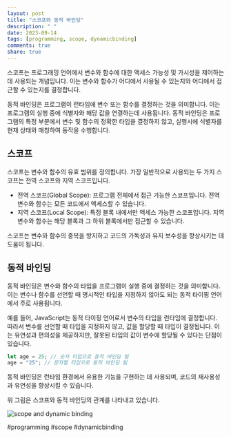 ```yaml
---
layout: post
title: "스코프와 동적 바인딩"
description: " "
date: 2023-09-14
tags: [programming, scope, dynamicbinding]
comments: true
share: true
---
```


스코프는 프로그래밍 언어에서 변수와 함수에 대한 액세스 가능성 및 가시성을 제어하는 데 사용되는 개념입니다. 이는 변수와 함수가 어디에서 사용될 수 있는지와 어디에서 접근할 수 있는지를 결정합니다.

동적 바인딩은 프로그램이 런타임에 변수 또는 함수를 결정하는 것을 의미합니다. 이는 프로그램의 실행 중에 식별자와 해당 값을 연결하는데 사용됩니다. 동적 바인딩은 프로그램의 특정 부분에서 변수 및 함수의 정확한 타입을 결정하지 않고, 실행시에 식별자를 현재 상태와 매칭하여 동작을 수행합니다. 

## 스코프

스코프는 변수와 함수의 유효 범위를 정의합니다. 가장 일반적으로 사용되는 두 가지 스코프는 전역 스코프와 지역 스코프입니다.

- 전역 스코프(Global Scope): 프로그램 전체에서 접근 가능한 스코프입니다. 전역 변수와 함수는 모든 코드에서 액세스할 수 있습니다.
- 지역 스코프(Local Scope): 특정 블록 내에서만 액세스 가능한 스코프입니다. 지역 변수와 함수는 해당 블록과 그 하위 블록에서만 접근할 수 있습니다. 

스코프는 변수와 함수의 중복을 방지하고 코드의 가독성과 유지 보수성을 향상시키는 데 도움이 됩니다.

## 동적 바인딩

동적 바인딩은 변수와 함수의 타입을 프로그램이 실행 중에 결정하는 것을 의미합니다. 이는 변수나 함수를 선언할 때 명시적인 타입을 지정하지 않아도 되는 동적 타이핑 언어에서 주로 사용됩니다. 

예를 들어, JavaScript는 동적 타이핑 언어로서 변수의 타입을 런타임에 결정합니다. 따라서 변수를 선언할 때 타입을 지정하지 않고, 값을 할당할 때 타입이 결정됩니다. 이는 유연성과 편의성을 제공하지만, 잘못된 타입의 값이 변수에 할당될 수 있다는 단점이 있습니다.

```javascript
let age = 25; // 숫자 타입으로 동적 바인딩 됨
age = "25"; // 문자열 타입으로 동적 바인딩 됨
```

동적 바인딩은 런타임 환경에서 유용한 기능을 구현하는 데 사용되며, 코드의 재사용성과 유연성을 향상시킬 수 있습니다.

위 그림은 스코프와 동적 바인딩의 관계를 나타내고 있습니다.

![scope and dynamic binding](https://example.com/images/scope-dynamic-binding.png)

#programming #scope #dynamicbinding